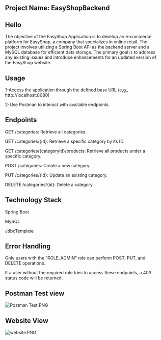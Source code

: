 ## Project Name: EasyShopBackend
## Hello
The objective of the EasyShop Application is to develop an e-commerce platform for EasyShop, a company that specializes in online retail. The project involves utilizing a Spring Boot API as the backend server and a MySQL database for efficient data storage. The primary goal is to address any existing issues and introduce enhancements for an updated version of the EasyShop website.

## Usage
1-Access the application through the defined base URL (e,g., http://localhost:8080)

2-Use Postman to interact with available endpoints.

##  Endpoints
GET /categories: Retrieve all categories.

GET /categories/{id}: Retrieve a specific category by its ID.

GET /categories/{categoryId}/products: Retrieve all products under a specific category.

POST /categories: Create a new category.

PUT /categories/{id}: Update an existing category.

DELETE /categories/{id}: Delete a category.

## Technology Stack
Spring Boot

MySQL

JdbcTemplate

## Error Handling
Only users with the "ROLE_ADMIN" role can perform POST, PUT, and DELETE operations.

If a user without the required role tries to access these endpoints, a 403 status code will be returned.


## Postman Test view
![Postman Test.PNG](..%2F..%2F..%2F..%2F..%2FUsers%2FStudent%2FPictures%2FSaved%20Pictures%2FPostman%20Test.PNG)

## Website View
![website.PNG](..%2F..%2F..%2F..%2F..%2FUsers%2FStudent%2FPictures%2FSaved%20Pictures%2Fwebsite.PNG)
